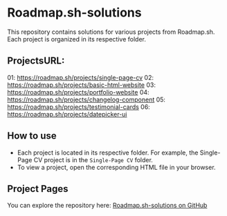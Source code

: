 # Roadmap.sh-solutions

This repository contains solutions for various projects from Roadmap.sh. Each project is organized in its respective folder.

## ProjectsURL:
01: https://roadmap.sh/projects/single-page-cv
02: https://roadmap.sh/projects/basic-html-website
03: https://roadmap.sh/projects/portfolio-website
04: https://roadmap.sh/projects/changelog-component
05: https://roadmap.sh/projects/testimonial-cards
06: https://roadmap.sh/projects/datepicker-ui

## How to use
- Each project is located in its respective folder. For example, the Single-Page CV project is in the `Single-Page CV` folder.
- To view a project, open the corresponding HTML file in your browser.

## Project Pages
You can explore the repository here: [Roadmap.sh-solutions on GitHub](https://github.com/siyuancc-code/Roadmap.sh-solutions)
